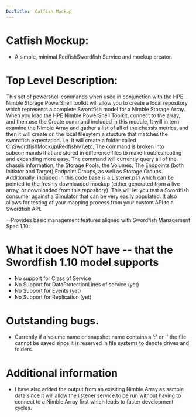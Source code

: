 ```yaml
---
DocTitle:  Catfish Mockup
---
```

# Catfish Mockup:
  *  A simple, minimal RedfishSwordfish Service and mockup creator.

# Top Level Description:
This set of powershell commands when used in conjunction with the HPE Nimble Storage PowerShell toolkit will allow you to create a local repository which represents a complete Swordfish model for a Nimble Storage Array. 
When you load the HPE Nimble PowerShell Toolkit, connect to the array, and then use the Create command included in this module, It will in tern examine the Nimble Array and gather a list of all of the chassis metrics, and then it will create on the local filesytem a stucture that matches the swordfish expectation. i.e. It will create a folder called C:\SwordfishMockup\Redfish\v1\etc.
The command is broken into subcommands that are stored in difference files to make troubleshooting and expanding more easy. The command will currently query all of the chassis information, the Storage Pools, the Volumes, The Endpoints (both Initiator and Target),Endpoint Groups, as well as Storage Groups. 
Additionally. included in this code base is a Listener.ps1 which can be pointed to the freshly downloaded mockup (either generated from a live array, or downloaded from this repository). This will let you test a Swordfish consumer against a Simulator that can be very easily populated. It also allows for testing of your mapping process from your custom API to a Swordfish API.

--Provides basic management features aligned with Swordfish Management Spec 1.10:

# What it does NOT have -- that the Swordfish 1.10 model supports
   * No support for Class of Service
   * No Support for DataProtectionLines of service (yet)
   * No Support for Events (yet)
   * No Support for Replication (yet)

# Outstanding bugs.
   * Currently if a volume name or snapshot name contains a ':' or '\' the file cannot be saved since it is reserved in file systems to denote drives and folders.

# Additional information
   * I have also added the output from an exisiting Nimble Array as sample data since it will allow the listener service to be run without having to connect to a Nimble Array first which leads to faster development cycles.
